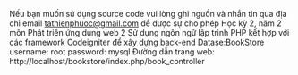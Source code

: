 Nếu bạn muốn sử dụng source code vui lòng ghi nguồn và nhắn tin qua địa chỉ email tathienphuoc@gmail.com để được sự cho phép
Học kỳ 2, năm 2 môn Phát triển ứng dụng web 2 
Sử dụng ngôn ngữ lập trình PHP kết hợp với các framework Codeigniter để xây dựng back-end
Datase:BookStore 
username: root 
password: mysql
Đường dẫn trang web: http://localhost/bookstore/index.php/book_controller
